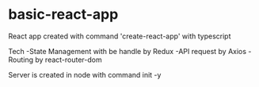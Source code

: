 # basic-react-app

React app created with command 'create-react-app' with typescript

Tech
-State Management with be handle by Redux
-API request by Axios
-Routing by react-router-dom

Server is created in node with command init -y
